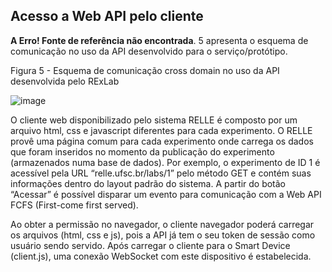 ## Acesso a Web API pelo cliente  
**A Erro! Fonte de referência não encontrada**. 5 apresenta o esquema de comunicação no uso da API desenvolvido para o serviço/protótipo.    
  
  Figura 5 - Esquema de comunicação cross domain no uso da API desenvolvida pelo RExLab  
    
 ![image](https://user-images.githubusercontent.com/110925995/185228318-80d09b92-eeee-4d72-9494-b944a9f31dd0.png) 
 
 O cliente web disponibilizado pelo sistema RELLE é composto por um arquivo html, css e javascript diferentes para cada experimento. O RELLE provê uma página comum para cada experimento onde carrega os dados que foram inseridos no momento da publicação do experimento (armazenados numa base de dados). Por exemplo, o experimento de ID 1 é acessível pela URL “relle.ufsc.br/labs/1” pelo método GET e contém suas informações dentro do layout padrão do sistema. A partir do botão “Acessar” é possível disparar um evento para comunicação com a Web API FCFS (First-come first served).  
 
Ao obter a permissão no navegador, o cliente navegador poderá carregar os arquivos (html, css e js), pois a API já tem o seu token de sessão como usuário sendo servido.  Após carregar o cliente para o Smart Device (client.js), uma conexão WebSocket com este dispositivo é estabelecida. 

